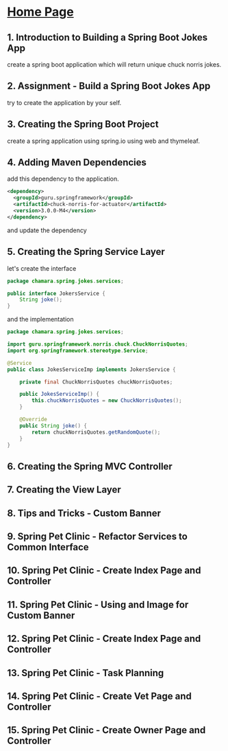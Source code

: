 # [Home Page](../../README.md)

## 1. Introduction to Building a Spring Boot Jokes App

create a spring boot application which will return unique chuck norris jokes.

## 2. Assignment - Build a Spring Boot Jokes App

try to create the application by your self.

## 3. Creating the Spring Boot Project

create a spring application using spring.io using web and thymeleaf.

## 4. Adding Maven Dependencies

add this dependency to the application.

```xml
<dependency>
  <groupId>guru.springframework</groupId>
  <artifactId>chuck-norris-for-actuator</artifactId>
  <version>3.0.0-M4</version>
</dependency>
```

and update the dependency

## 5. Creating the Spring Service Layer

let's create the interface

```java
package chamara.spring.jokes.services;

public interface JokersService {
    String joke();
}
```

and the implementation

```java
package chamara.spring.jokes.services;

import guru.springframework.norris.chuck.ChuckNorrisQuotes;
import org.springframework.stereotype.Service;

@Service
public class JokesServiceImp implements JokersService {

    private final ChuckNorrisQuotes chuckNorrisQuotes;

    public JokesServiceImp() {
        this.chuckNorrisQuotes = new ChuckNorrisQuotes();
    }

    @Override
    public String joke() {
        return chuckNorrisQuotes.getRandomQuote();
    }
}

```

## 6. Creating the Spring MVC Controller

## 7. Creating the View Layer

## 8. Tips and Tricks - Custom Banner

## 9. Spring Pet Clinic - Refactor Services to Common Interface

## 10. Spring Pet Clinic - Create Index Page and Controller

## 11. Spring Pet Clinic - Using and Image for Custom Banner

## 12. Spring Pet Clinic - Create Index Page and Controller

## 13. Spring Pet Clinic - Task Planning

## 14. Spring Pet Clinic - Create Vet Page and Controller

## 15. Spring Pet Clinic - Create Owner Page and Controller
